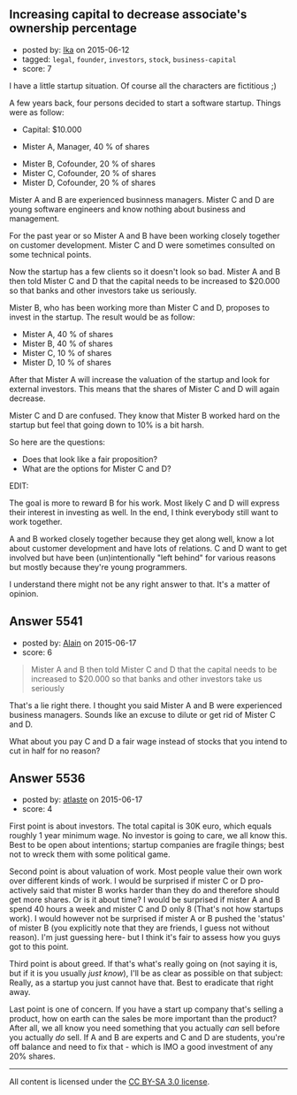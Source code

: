 ## Increasing capital to decrease associate's ownership percentage

- posted by: [Ika](https://stackexchange.com/users/6459794/ika) on 2015-06-12
- tagged: `legal`, `founder`, `investors`, `stock`, `business-capital`
- score: 7

<p>I have a little startup situation. Of course all the characters are fictitious ;)</p>

<p>A few years back, four persons decided to start a software startup. Things were as follow:</p>

<ul>
<li><p>Capital: $10.000</p></li>
<li><p>Mister A, Manager, 40 % of shares</p></li>
<li>Mister B, Cofounder, 20 % of shares</li>
<li>Mister C, Cofounder, 20 % of shares</li>
<li>Mister D, Cofounder, 20 % of shares</li>
</ul>

<p>Mister A and B are experienced businness managers.
Mister C and D are young software engineers and know nothing about business and management.</p>

<p>For the past year or so Mister A and B have been working closely together on customer development.
Mister C and D were sometimes consulted on some technical points.</p>

<p>Now the startup has a few clients so it doesn't look so bad.
Mister A and B then told Mister C and D that the capital needs to be increased to $20.000 so that banks and other investors take us seriously.</p>

<p>Mister B, who has been working more than Mister C and D, proposes to invest in the startup. The result would be as follow:</p>

<ul>
<li>Mister A, 40 % of shares</li>
<li>Mister B, 40 % of shares</li>
<li>Mister C, 10 % of shares</li>
<li>Mister D, 10 % of shares</li>
</ul>

<p>After that Mister A will increase the valuation of the startup and look for external investors. This means that the shares of Mister C and D will again decrease.</p>

<p>Mister C and D are confused. They know that Mister B worked hard on the startup but feel that going down to 10% is a bit harsh.</p>

<p>So here are the questions:</p>

<ul>
<li>Does that look like a fair proposition?</li>
<li>What are the options for Mister C and D?</li>
</ul>

<p>EDIT:</p>

<p>The goal is more to reward B for his work.
Most likely C and D will express their interest in investing as well.
In the end, I think everybody still want to work together. </p>

<p>A and B worked closely together because they get along well, know a lot about customer development and have lots of relations.
C and D want to get involved but have been (un)intentionally "left behind" for various reasons but mostly because they're young programmers.</p>

<p>I understand there might not be any right answer to that. It's a matter of opinion.</p>



## Answer 5541

- posted by: [Alain](https://stackexchange.com/users/21866/alain) on 2015-06-17
- score: 6

<blockquote>
  <p>Mister A and B then told Mister C and D that the capital needs to be increased to $20.000 so that banks and other investors take us seriously</p>
</blockquote>

<p>That's a lie right there. I thought you said Mister A and B were experienced business managers. Sounds like an excuse to dilute or get rid of Mister C and D.</p>

<p>What about you pay C and D a fair wage instead of stocks that you intend to cut in half for no reason?</p>



## Answer 5536

- posted by: [atlaste](https://stackexchange.com/users/1021317/atlaste) on 2015-06-17
- score: 4

<p>First point is about investors. The total capital is 30K euro, which equals roughly 1 year minimum wage. No investor is going to care, we all know this. Best to be open about intentions; startup companies are fragile things; best not to wreck them with some political game. </p>

<p>Second point is about valuation of work. Most people value their own work over different kinds of work. I would be surprised if mister C or D pro-actively said that mister B works harder than they do and therefore should get more shares. Or is it about time? I would be surprised if mister A and B spend 40 hours a week and mister C and D only 8 (That's not how startups work). I would however not be surprised if mister A or B pushed the 'status' of mister B (you explicitly note that they are friends, I guess not without reason). I'm just guessing here- but I think it's fair to assess how you guys got to this point.</p>

<p>Third point is about greed. If that's what's really going on (not saying it is, but if it is you usually <em>just know</em>), I'll be as clear as possible on that subject: Really, as a startup you just cannot have that. Best to eradicate that right away.</p>

<p>Last point is one of concern. If you have a start up company that's selling a product, how on earth can the sales be more important than the product? After all, we all know you need something that you actually <em>can</em> sell before you actually <em>do</em> sell. If A and B are experts and C and D are students, you're off balance and need to fix that - which is IMO a good investment of any 20% shares.</p>




---

All content is licensed under the [CC BY-SA 3.0 license](https://creativecommons.org/licenses/by-sa/3.0/).

